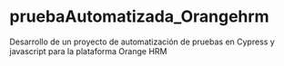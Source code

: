# pruebaAutomatizada_Orangehrm
Desarrollo de un proyecto de automatización de pruebas en Cypress y javascript para la plataforma Orange HRM 
